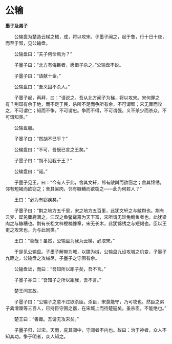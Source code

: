 # 公输

**墨子及弟子**

　　公输盘为楚造云梯之械，成，将以攻宋。子墨子闻之，起于鲁，行十日十夜，而至于郢，见公输盘。

　　公输盘曰：“夫子何命焉为？”

　　子墨子曰：“北方有侮臣者，愿借子杀之。”公输盘不说。

　　子墨子曰：“请献十金。”

　　公输盘曰：“吾义固不杀人。”

　　子墨子起，再拜，曰：“请说之。吾从北方闻子为梯，将以攻宋。宋何罪之有？荆国有余于地，而不足于民，杀所不足而争所有余，不可谓智；宋无罪而攻之，不可谓仁；知而不争，不可谓忠。争而不得，不可谓强。义不杀少而杀众，不可谓知类。”

　　公输盘服。

　　子墨子曰：“然胡不已乎？”

　　公输盘曰：“不可，吾既已言之王矣。”

　　子墨子曰：“胡不见我于王？”

　　公输盘曰：“诺。”

　　子墨子见王，曰：“今有人于此，舍其文轩，邻有敝舆而欲窃之；舍其锦绣，邻有短褐而欲窃之；舍其粱肉，邻有糠糟而欲窃之——此为何若人？”

　　王曰：“必为有窃疾矣。”

　　子墨子曰：“荆之地方五千里，宋之地方五百里，此犹文轩之与敝舆也。荆有云梦，犀兕麋鹿满之，江汉之鱼鳖鼋鼍为天下富，宋所谓无雉兔鲋鱼者也，此犹粱肉之与糠糟也。荆有长松文梓楩楠豫章，宋无长木，此犹锦绣之与短褐也。臣以王吏之攻宋也，为与此同类。”

　　王曰：“善哉！虽然，公输盘为我为云梯，必取宋。”

　　于是见公输盘。子墨子解带为城，以牒为械，公输盘九设攻城之机变，子墨子九距之。公输盘之攻械尽，子墨子之守圉有余。

　　公输盘诎，而曰：“吾知所以距子矣，吾不言。”

　　子墨子亦曰：“吾知子之所以距我，吾不言。”

　　楚王问其故。

　　子墨子曰：“公输子之意不过欲杀臣。杀臣，宋莫能守，乃可攻也。然臣之弟子禽滑厘等三百人，已持臣守圉之器，在宋城上而待楚寇矣。虽杀臣，不能绝也。”

　　楚王曰：“善哉。吾请无攻宋矣。”

　　子墨子归，过宋。天雨，庇其闾中，守闾者不内也。故曰：治于神者，众人不知其功。争于明者，众人知之。